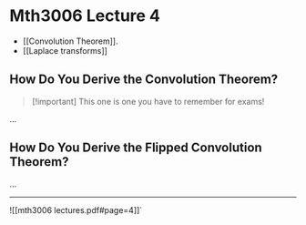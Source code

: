# Mth3006 Lecture 4

- [[Convolution Theorem]].
- [[Laplace transforms]]

## How Do You Derive the Convolution Theorem?

> [!important] This one is one you have to remember for exams!

…

## How Do You Derive the Flipped Convolution Theorem?

…

---

![[mth3006 lectures.pdf#page=4]]`
